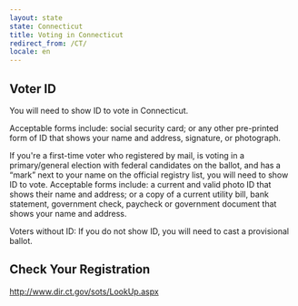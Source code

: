 ```yaml
---
layout: state
state: Connecticut
title: Voting in Connecticut
redirect_from: /CT/
locale: en
---
```


## Voter ID

You will need to show ID to vote in Connecticut.

Acceptable forms include: social security card; or any other pre-printed form of ID that shows your name and address, signature, or photograph.

If you're a first-time voter who registered by mail, is voting in a primary/general election with federal candidates on the ballot, and has a “mark” next to your name on the official registry list, you will need to show ID to vote. Acceptable forms include: a current and valid photo ID that shows their name and address; or a copy of a current utility bill, bank statement, government check, paycheck or government document that shows your name and address.

Voters without ID: If you do not show ID, you will need to cast a provisional ballot.

## Check Your Registration

<http://www.dir.ct.gov/sots/LookUp.aspx>
